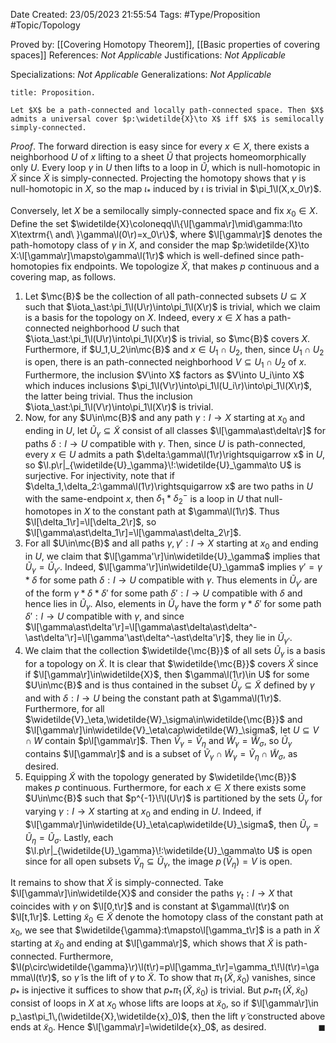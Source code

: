 <div class="topSpace"></div>

Date Created: 23/05/2023 21:55:54
Tags: #Type/Proposition #Topic/Topology

Proved by: [[Covering Homotopy Theorem]], [[Basic properties of covering spaces]]
References: _Not Applicable_
Justifications: _Not Applicable_

Specializations: _Not Applicable_
Generalizations: _Not Applicable_

``` ad-Proposition
title: Proposition.

Let $X$ be a path-connected and locally path-connected space. Then $X$ admits a universal cover $p:\widetilde{X}\to X$ iff $X$ is semilocally simply-connected.

```

_Proof_. The forward direction is easy since for every $x\in X$, there exists a neighborhood $U$ of $x$ lifting to a sheet $\widetilde{U}$ that projects homeomorphically only $U$. Every loop $\gamma$ in $U$ then lifts to a loop in $\widetilde{U}$, which is null-homotopic in $\widetilde{X}$ since $\widetilde{X}$ is simply-connected. Projecting the homotopy shows that $\gamma$ is null-homotopic in $X$, so the map $\iota_\ast$ induced by $\iota$ is trivial in $\pi_1\l(X,x_0\r)$.

Conversely, let $X$ be a semilocally simply-connected space and fix $x_0\in X$. Define the set $\widetilde{X}\coloneqq\l\{\l[\gamma\r]\mid\gamma:I\to X\textrm{\ and\ }\gamma\l(0\r)=x_0\r\}$, where $\l[\gamma\r]$ denotes the path-homotopy class of $\gamma$ in $X$, and consider the map $p:\widetilde{X}\to X:\l[\gamma\r]\mapsto\gamma\l(1\r)$ which is well-defined since path-homotopies fix endpoints. We topologize $\widetilde{X}$, that makes $p$ continuous and a covering map, as follows.
1. Let $\mc{B}$ be the collection of all path-connected subsets $U\subseteq X$ such that $\iota_\ast:\pi_1\l(U\r)\into\pi_1\l(X\r)$ is trivial, which we claim is a basis for the topology on $X$. Indeed, every $x\in X$ has a path-connected neighborhood $U$ such that $\iota_\ast:\pi_1\l(U\r)\into\pi_1\l(X\r)$ is trivial, so $\mc{B}$ covers $X$. Furthermore, if $U_1,U_2\in\mc{B}$ and $x\in U_1\cap U_2$, then, since $U_1\cap U_2$ is open, there is an path-connected neighborhood $V\subseteq U_1\cap U_2$ of $x$. Furthermore, the inclusion $V\into X$ factors as $V\into U_i\into X$ which induces inclusions $\pi_1\l(V\r)\into\pi_1\l(U_i\r)\into\pi_1\l(X\r)$, the latter being trivial. Thus the inclusion $\iota_\ast:\pi_1\l(V\r)\into\pi_1\l(X\r)$ is trivial.
2. Now, for any $U\in\mc{B}$ and any path $\gamma:I\to X$ starting at $x_0$ and ending in $U$, let $\widetilde{U}_\gamma\subseteq\tilde{X}$ consist of all classes $\l[\gamma\ast\delta\r]$ for paths $\delta:I\to U$ compatible with $\gamma$. Then, since $U$ is path-connected, every $x\in U$ admits a path $\delta:\gamma\l(1\r)\rightsquigarrow x$ in $U$, so $\l.p\r|_{\widetilde{U}_\gamma}\!:\widetilde{U}_\gamma\to U$ is surjective. For injectivity, note that if $\delta_1,\delta_2:\gamma\l(1\r)\rightsquigarrow x$ are two paths in $U$ with the same-endpoint $x$, then $\delta_1\ast\delta_2^-$ is a loop in $U$ that null-homotopes in $X$ to the constant path at $\gamma\l(1\r)$. Thus $\l[\delta_1\r]=\l[\delta_2\r]$, so $\l[\gamma\ast\delta_1\r]=\l[\gamma\ast\delta_2\r]$.
3. For all $U\in\mc{B}$ and all paths $\gamma,\gamma':I\to X$ starting at $x_0$ and ending in $U$, we claim that $\l[\gamma'\r]\in\widetilde{U}_\gamma$ implies that $\widetilde{U}_\gamma=\widetilde{U}_{\gamma'}$. Indeed, $\l[\gamma'\r]\in\widetilde{U}_\gamma$ implies $\gamma'=\gamma\ast\delta$ for some path $\delta:I\to U$ compatible with $\gamma$. Thus elements in $\widetilde{U}_{\gamma'}$ are of the form $\gamma\ast\delta\ast\delta'$ for some path $\delta':I\to U$ compatible with $\delta$ and hence lies in $\widetilde{U}_\gamma$. Also, elements in $\widetilde{U}_\gamma$ have the form $\gamma\ast\delta'$ for some path $\delta':I\to U$ compatible with $\gamma$, and since $\l[\gamma\ast\delta'\r]=\l[\gamma\ast\delta\ast\delta^-\ast\delta'\r]=\l[\gamma'\ast\delta^-\ast\delta'\r]$, they lie in $\widetilde{U}_{\gamma'}$.
4. We claim that the collection $\widetilde{\mc{B}}$ of all sets $\widetilde{U}_\gamma$ is a basis for a topology on $\widetilde{X}$. It is clear that $\widetilde{\mc{B}}$ covers $\widetilde{X}$ since if $\l[\gamma\r]\in\widetilde{X}$, then $\gamma\l(1\r)\in U$ for some $U\in\mc{B}$ and is thus contained in the subset $\widetilde{U}_\gamma\subseteq\widetilde{X}$ defined by $\gamma$ and with $\delta:I\to U$ being the constant path at $\gamma\l(1\r)$. Furthermore, for all $\widetilde{V}_\eta,\widetilde{W}_\sigma\in\widetilde{\mc{B}}$ and $\l[\gamma\r]\in\widetilde{V}_\eta\cap\widetilde{W}_\sigma$, let $U\subseteq V\cap W$ contain $p\l[\gamma\r]$. Then $\widetilde{V}_\gamma=\widetilde{V}_\eta$ and $\widetilde{W}_\gamma=\widetilde{W}_\sigma$, so $\widetilde{U}_\gamma$ contains $\l[\gamma\r]$ and is a subset of $\widetilde{V}_\gamma\cap\widetilde{W}_\gamma=\widetilde{V}_\eta\cap\widetilde{W}_\sigma$, as desired.
5. Equipping $\widetilde{X}$ with the topology generated by $\widetilde{\mc{B}}$ makes $p$ continuous. Furthermore, for each $x\in X$ there exists some $U\in\mc{B}$ such that $p^{-1}\!\l(U\r)$ is partitioned by the sets $\widetilde{U}_\gamma$ for varying $\gamma:I\to X$ starting at $x_0$ and ending in $U$. Indeed, if $\l[\gamma\r]\in\widetilde{U}_\eta\cap\widetilde{U}_\sigma$, then $\widetilde{U}_\gamma=\widetilde{U}_\eta=\widetilde{U}_\sigma$. Lastly, each $\l.p\r|_{\widetilde{U}_\gamma}\!:\widetilde{U}_\gamma\to U$ is open since for all open subsets $\widetilde{V}_\eta\subseteq\widetilde{U}_\gamma$, the image $p\,(\widetilde{V}_\eta)=V$ is open.

It remains to show that $\widetilde{X}$ is simply-connected. Take $\l[\gamma\r]\in\widetilde{X}$ and consider the paths $\gamma_t:I\to X$ that coincides with $\gamma$ on $\l[0,t\r]$ and is constant at $\gamma\l(t\r)$ on $\l[t,1\r]$. Letting $\widetilde{x}_0\in\widetilde{X}$ denote the homotopy class of the constant path at $x_0$, we see that $\widetilde{\gamma}:t\mapsto\l[\gamma_t\r]$ is a path in $\widetilde{X}$ starting at $\widetilde{x}_0$ and ending at $\l[\gamma\r]$, which shows that $\widetilde{X}$ is path-connected. Furthermore, $\l(p\circ\widetilde{\gamma}\r)\l(t\r)=p\l[\gamma_t\r]=\gamma_t\!\l(t\r)=\gamma\l(t\r)$, so $\widetilde{\gamma}$ is the lift of $\gamma$ to $\widetilde{X}$. To show that $\pi_1\,(\widetilde{X},\widetilde{x}_0)$ vanishes, since $p_\ast$ is injective it suffices to show that $p_\ast\pi_1\,(\widetilde{X},\widetilde{x}_0)$ is trivial. But $p_\ast\pi_1\,(\widetilde{X},\widetilde{x}_0)$ consist of loops in $X$ at $x_0$ whose lifts are loops at $\widetilde{x}_0$, so if $\l[\gamma\r]\in p_\ast\pi_1\,(\widetilde{X},\widetilde{x}_0)$, then the lift $\widetilde{\gamma}$ constructed above ends at $\widetilde{x}_0$. Hence $\l[\gamma\r]=\widetilde{x}_0$, as desired.<span style="float:right;">$\blacksquare$</span>
